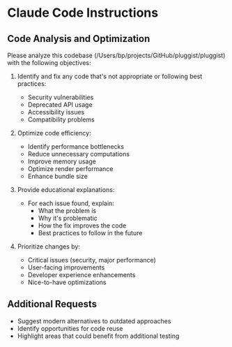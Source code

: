 # Claude Code Instructions

## Code Analysis and Optimization

Please analyze this codebase (/Users/bp/projects/GitHub/pluggist/pluggist) with the following objectives:

1. Identify and fix any code that's not appropriate or following best practices:
   - Security vulnerabilities
   - Deprecated API usage
   - Accessibility issues
   - Compatibility problems

2. Optimize code efficiency:
   - Identify performance bottlenecks
   - Reduce unnecessary computations
   - Improve memory usage
   - Optimize render performance
   - Enhance bundle size

3. Provide educational explanations:
   - For each issue found, explain:
     - What the problem is
     - Why it's problematic
     - How the fix improves the code
     - Best practices to follow in the future

4. Prioritize changes by:
   - Critical issues (security, major performance)
   - User-facing improvements
   - Developer experience enhancements
   - Nice-to-have optimizations

## Additional Requests
- Suggest modern alternatives to outdated approaches
- Identify opportunities for code reuse
- Highlight areas that could benefit from additional testing